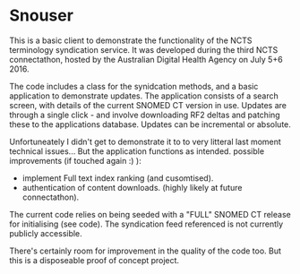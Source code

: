 # Snouser
This is a basic client to demonstrate the functionality of the NCTS terminology syndication service.
It was developed during the third NCTS connectathon, hosted by the Australian Digital Health Agency on July 5+6 2016.

The code includes a class for the synidcation methods, and a basic application to demonstrate updates.
The application consists of a search screen, with details of the current SNOMED CT version in use.
Updates are through a single click - and involve downloading RF2 deltas and patching these to the applications database.
Updates can be incremental or absolute.

Unfortuneately I didn't get to demonstrate it to to very litteral last moment technical issues... But the application functions as intended.
possible improvements (if touched again :) ):
* implement Full text index ranking (and cusomtised).
* authentication of content downloads. (highly likely at future connectathon).

The current code relies on being seeded with a "FULL" SNOMED CT release for initialising (see code).
The syndication feed referenced is not currently publicly accessible.

There's certainly room for improvement in the quality of the code too. But this is a disposeable proof of concept project.
